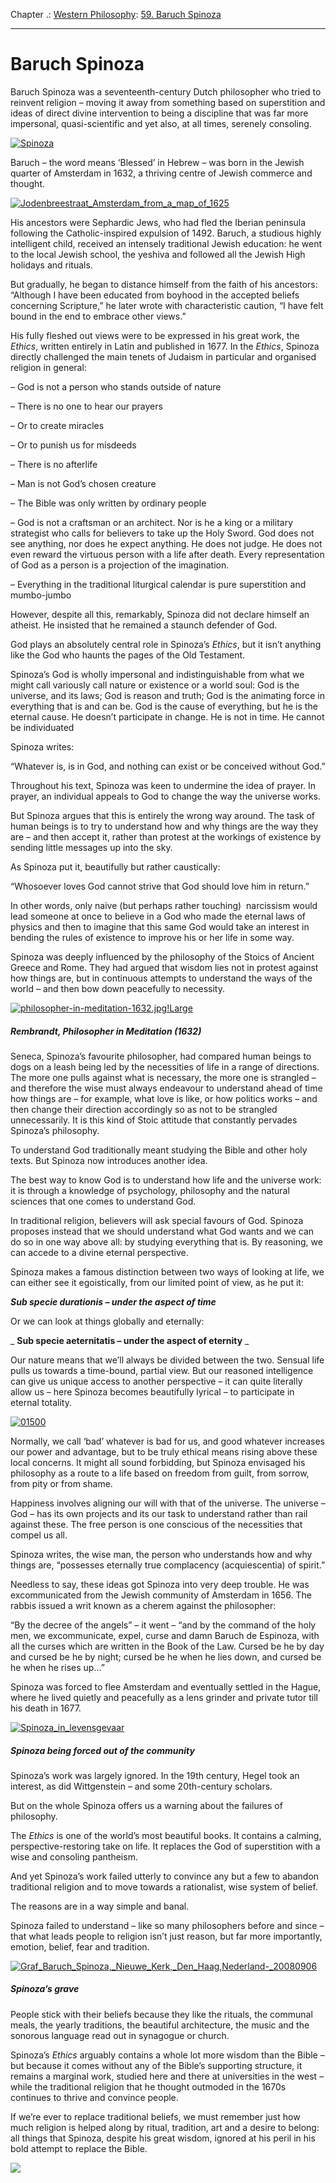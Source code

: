 Chapter .: [Western Philosophy](https://www.theschooloflife.com/thebookoflife/category/leisure/western-philosophy/): [59. Baruch Spinoza](https://www.theschooloflife.com/thebookoflife/baruch-spinoza/)

* * *

# Baruch Spinoza

Baruch Spinoza was a seventeenth-century Dutch philosopher who tried to reinvent religion – moving it away from something based on superstition and ideas of direct divine intervention to being a discipline that was far more impersonal, quasi-scientific and yet also, at all times, serenely consoling.

[![Spinoza](https://www.theschooloflife.com/thebookoflife/wp-content/uploads/2014/11/Spinoza.jpg)](http://www.thebookoflife.org/wp-content/uploads/2014/11/Spinoza.jpg)

Baruch – the word means ‘Blessed’ in Hebrew – was born in the Jewish quarter of Amsterdam in 1632, a thriving centre of Jewish commerce and thought.

[![Jodenbreestraat_Amsterdam_from_a_map_of_1625](https://www.theschooloflife.com/thebookoflife/wp-content/uploads/2014/11/Jodenbreestraat_Amsterdam_from_a_map_of_1625.png)](http://www.thebookoflife.org/wp-content/uploads/2014/11/Jodenbreestraat_Amsterdam_from_a_map_of_1625.png)

His ancestors were Sephardic Jews, who had fled the Iberian peninsula following the Catholic-inspired expulsion of 1492. Baruch, a studious highly intelligent child, received an intensely traditional Jewish education: he went to the local Jewish school, the yeshiva and followed all the Jewish High holidays and rituals.

But gradually, he began to distance himself from the faith of his ancestors: “Although I have been educated from boyhood in the accepted beliefs concerning Scripture,” he later wrote with characteristic caution, “I have felt bound in the end to embrace other views.”

His fully fleshed out views were to be expressed in his great work, the _Ethics_, written entirely in Latin and published in 1677.&nbsp;In the _Ethics_, Spinoza directly challenged the main tenets of Judaism in particular and organised religion in general:

– God is not a person who stands outside of nature

– There is no one to hear our prayers

– Or to create miracles

– Or to punish us for misdeeds

– There is no afterlife

– Man is not God’s chosen creature

– The Bible was only written by ordinary people

– God is not a craftsman or an architect. Nor is he a king or a military strategist who calls for believers to take up the Holy Sword. God does not see anything, nor does he expect anything. He does not judge. He does not even reward the virtuous person with a life after death. Every representation of God as a person is a projection of the imagination.

– Everything in the traditional liturgical calendar is pure superstition and mumbo-jumbo

However, despite all this, remarkably, Spinoza did not declare himself an atheist. He insisted that he remained a staunch defender of God.

God plays an absolutely central role in Spinoza’s _Ethics_, but it isn’t anything like the God who haunts the pages of the Old Testament.

Spinoza’s God is wholly impersonal and indistinguishable from what we might call variously call nature or existence or a world soul: God is the universe, and its laws; God is reason and truth; God is the animating force in everything that is and can be. God is the cause of everything, but he is the eternal cause. He doesn’t participate in change. He is not in time. He cannot be individuated

Spinoza writes:

“Whatever is, is in God, and nothing can exist or be conceived without God.”

Throughout his text, Spinoza was keen to undermine the idea of prayer. In prayer, an individual appeals to God to change the way the universe works.

But Spinoza argues that this is entirely the wrong way around. The task of human beings is to try to understand how and why things are the way they are – and then accept it, rather than protest at the workings of existence by sending little messages up into the sky.

As Spinoza put it, beautifully but rather caustically:

“Whosoever loves God cannot strive that God should love him in return.”

In other words, only naive (but perhaps rather touching) &nbsp;narcissism would lead someone at once to believe in a God who made the eternal laws of physics and then to imagine that this same God would take an interest in bending the rules of existence to improve his or her life in some way.&nbsp;

Spinoza was deeply influenced by the philosophy of the Stoics of Ancient Greece and Rome. They had argued that wisdom lies not in protest against how things are, but in continuous attempts to understand the ways of the world – and then bow down peacefully to necessity.

[![philosopher-in-meditation-1632.jpg!Large](https://www.theschooloflife.com/thebookoflife/wp-content/uploads/2014/11/philosopher-in-meditation-1632.jpgLarge.jpg)](http://www.thebookoflife.org/wp-content/uploads/2014/11/philosopher-in-meditation-1632.jpgLarge.jpg)

##### Rembrandt, _Philosopher in Meditation_ (1632)

Seneca, Spinoza’s favourite philosopher, had compared human beings to dogs on a leash being led by the necessities of life in a range of directions. The more one pulls against what is necessary, the more one is strangled – and therefore the wise must always endeavour to understand ahead of time how things are – for example, what love is like, or how politics works – and then change their direction accordingly so as not to be strangled unnecessarily. It is this kind of Stoic attitude that constantly pervades Spinoza’s philosophy.

To understand God traditionally meant studying the Bible and other holy texts. But Spinoza now introduces another idea.

The best way to know God is to understand how life and the universe work: it is through a knowledge of psychology, philosophy and the natural sciences that one comes to understand God.

In traditional religion, believers will ask special favours of God. Spinoza proposes instead that we should understand what God wants and we can do so in one way above all: by studying everything that is. By reasoning, we can accede to a divine eternal perspective.

Spinoza makes a famous distinction between two ways of looking at life, we can either see it egoistically, from our limited point of view, as he put it:

**_Sub specie durationis – under the aspect of time_**

Or we can look at things globally and eternally:

_ **Sub specie aeternitatis – under the aspect of eternity** _

Our nature means that we’ll always be divided between the two. Sensual life pulls us towards a time-bound, partial view. But our reasoned intelligence can give us unique access to another perspective – it can quite literally allow us – here Spinoza becomes beautifully lyrical – to participate in eternal totality.

[![01500](https://www.theschooloflife.com/thebookoflife/wp-content/uploads/2014/11/01500.jpg)](http://www.thebookoflife.org/wp-content/uploads/2014/11/01500.jpg)

Normally, we call ‘bad’ whatever is bad for us, and good whatever increases our power and advantage, but to be truly ethical means rising above these local concerns. It might all sound forbidding, but Spinoza envisaged his philosophy as a route to a life based on freedom from guilt, from sorrow, from pity or from shame.

Happiness involves aligning our will with that of the universe. The universe – God – has its own projects and its our task to understand rather than rail against these. The free person is one conscious of the necessities that compel us all.

Spinoza writes, the wise man, the person who understands how and why things are, “possesses eternally true complacency (acquiescentia) of spirit.”

Needless to say, these ideas got Spinoza into very deep trouble. He was excommunicated from the Jewish community of Amsterdam in 1656. The rabbis issued a writ known as a cherem against the philosopher:

“By the decree of the angels” – it went –&nbsp;“and by the command of the holy men, we excommunicate, expel, curse and damn Baruch de Espinoza, with all the curses which are written in the Book of the Law. Cursed be he by day and cursed be he by night; cursed be he when he lies down, and cursed be he when he rises up…”

Spinoza was forced to flee Amsterdam and eventually settled in the Hague, where he lived quietly and peacefully as a lens grinder and private tutor till his death in 1677.

[![Spinoza_in_levensgevaar](https://www.theschooloflife.com/thebookoflife/wp-content/uploads/2014/11/Spinoza_in_levensgevaar.jpg)](http://www.thebookoflife.org/wp-content/uploads/2014/11/Spinoza_in_levensgevaar.jpg)

##### Spinoza being forced out of the community

Spinoza’s work was largely ignored. In the 19th century, Hegel took an interest, as did Wittgenstein – and some 20th-century scholars.&nbsp;

But on the whole Spinoza offers us a warning about the failures of philosophy.

The _Ethics_ is one of the world’s most beautiful books. It contains a calming, perspective-restoring take on life. It replaces the God of superstition with a wise and consoling pantheism.

And yet Spinoza’s work failed utterly to convince any but a few to abandon traditional religion and to move towards a rationalist, wise system of belief.

The reasons are in a way simple and banal.

Spinoza failed to understand – like so many philosophers before and since – that what leads people to religion isn’t just reason, but far more importantly, emotion, belief, fear and tradition.

[![Graf_Baruch_Spinoza,_Nieuwe_Kerk,_Den_Haag,_Nederland_-_20080906](https://www.theschooloflife.com/thebookoflife/wp-content/uploads/2014/11/Graf_Baruch_Spinoza_Nieuwe_Kerk_Den_Haag_Nederland_-_20080906.jpg)](http://www.thebookoflife.org/wp-content/uploads/2014/11/Graf_Baruch_Spinoza_Nieuwe_Kerk_Den_Haag_Nederland_-_20080906.jpg)

##### Spinoza’s grave

People stick with their beliefs because they like the rituals, the communal meals, the yearly traditions, the beautiful architecture, the music and the sonorous language read out in synagogue or church.

Spinoza’s _Ethics_ arguably contains a whole lot more wisdom than the Bible – but because it comes without any of the Bible’s supporting structure, it remains a marginal work, studied here and there at universities in the west – while the traditional religion that he thought outmoded in the 1670s continues to thrive and convince people.

If we’re ever to replace traditional beliefs, we must remember just how much religion is helped along by ritual, tradition, art and a desire to belong: all things that Spinoza, despite his great wisdom, ignored at his peril in his bold attempt to replace the Bible.

[![](https://img.youtube.com/vi/pVEeXjPiw54/0.jpg)](https://www.youtube.com/embed/pVEeXjPiw54 '')
